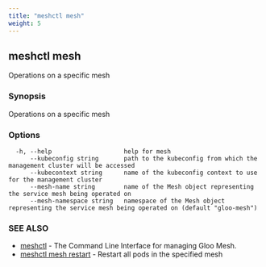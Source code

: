 ```yaml
---
title: "meshctl mesh"
weight: 5
---
```

## meshctl mesh

Operations on a specific mesh

### Synopsis

Operations on a specific mesh

### Options

```
  -h, --help                    help for mesh
      --kubeconfig string       path to the kubeconfig from which the management cluster will be accessed
      --kubecontext string      name of the kubeconfig context to use for the management cluster
      --mesh-name string        name of the Mesh object representing the service mesh being operated on
      --mesh-namespace string   namespace of the Mesh object representing the service mesh being operated on (default "gloo-mesh")
```

### SEE ALSO

* [meshctl](../meshctl)	 - The Command Line Interface for managing Gloo Mesh.
* [meshctl mesh restart](../meshctl_mesh_restart)	 - Restart all pods in the specified mesh

